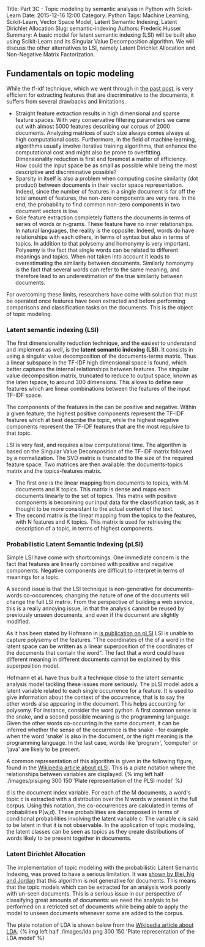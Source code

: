 Title: Part 3C - Topic modeling by semantic analysis in Python with Scikit-Learn
Date: 2015-12-16 12:00
Category: Python
Tags: Machine Learning, Scikit-Learn, Vector Space Model, Latent Semantic Indexing, Latent Dirichlet Allocation
Slug: semantic-indexing
Authors: Frederic Husser
Summary: A basic model for latent semantic indexing (LSI) will be built also using Scikit-Learn and its Singular Value Decomposition algorithm. We will discuss the other alternatives to LSI, namely Latent Dirichlet Allocation and Non-Negative Matrix Factorization. 


## Fundamentals on topic modeling

While the tf-idf technique, which we went through in [the past post]({filename}Prog_Part3B_Feature-Extraction.md), is very efficient for extracting features that are discriminative to the documents, it suffers from several drawbacks and limitations.

+ Straight feature extraction results in high dimensional and sparse feature spaces. With very conservative filtering parameters we came out with almost 5000 features describing our corpus of 2000 documents. Analyzing matrices of such size always comes always at high computational costs. Furthermore, in the field of machine learning, algorithms usually involve iterative training algorithms, that enhance the computational cost and might also be prone to overfitting. Dimensionality reduction is first and foremost a matter of efficiency. How could the input space be as small as possible while being the most descriptive and discriminative possible?
+ Sparsity in itself is also a problem when computing cosine similarity (dot product) between documents in their vector space representation. Indeed, since the number of features in a single document is far off the total amount of features, the non-zero components are very rare. In the end, the probability to find common non-zero components in two document vectors is low. 
+ Sole feature extraction completely flattens the documents in terms of series of words or n-grams. These feature have no inner relationships. In natural languages, the reality is the opposite. Indeed, words do have relationships with each others, in terms of syntax but also in terms of topics. In addition to that polysemy and homonymy is very important. Polysemy is the fact that single words can be related to different meanings and topics. When not taken into account it leads to overestimating the similarity between documents. Similarly homonymy is the fact that several words can refer to the same meaning, and therefore lead to an underestimation of the true similarity between documents.

For overcoming these limits, researchers have come with solution that must be operated once features have been extracted and before performing comparisons and classification tasks on the documents. This is the object of topic modeling.

### Latent semantic indexing (LSI)

The first dimensionality reduction technique, and the easiest to understand and implement as well, is the **latent semantic indexing (LSI)**. It consists in using a singular value decomposition of the documents-terms matrix. Thus a linear subspace in the TF-IDF high dimensional space is found, which better captures the internal relationships between features. The singular value decomposition matrix, truncated to reduce to output space, known as the laten tspace, to around 300 dimensions. This allows to define new features which are linear combinations between the features of the input TF-IDF space. 

The components of the features in the can be positive and negative. Within a given feature, the highest positive components represent the TF-IDF features which at best describe the topic, while the highest negative components represent the TF-IDF features that are the most repulsive to that topic.

LSI is very fast, and requires a low computational time. The algorithm is based on the Singular Value Decomposition of the TF-IDF matrix followed by a normalization. The SVD matrix is truncated to the size of the required feature space. Two matrices are then available: the documents-topics matrix and the topics-features matrix. 

+ The first one is the linear mapping from documents to topics, with M documents and K topics. This matrix is dense and maps each documents linearly to the set of topics. This matrix with positive components is becomining our input data for the classification task, as it thought to be more consistant to the actual content of the text.
+ The second matrix is the linear mapping from the topics to the features, with N features and K topics. This matrix is used for retrieving the description of a topic, in terms of highest components.

### Probabilistic Latent Semantic Indexing (pLSI)

Simple LSI have come with shortcomings. One immediate concern is the fact that features are linearly combined with positive and negative components. Negative components are difficult to interpret in terms of meanings for a topic.

A second issue is that the LSI technique is non-generative for documents-words co-occurences; changing the nature of one of the documents will change the full LSI matrix. From the perspective of building a web service, this is a really annoying issue, in that the analysis cannot be reused by previously unseen documents, and even if the document are slightly modified.

As it has been stated by Hofmann in [is publication on pLSI](http://www.cs.helsinki.fi/u/vmakinen/stringology-k04/hofmann-unsupervised_learning_by_probabilistic_latent_semantic_analysis.pdf) LSI is unable to capture polysemy of the features. "The coordinates of the of a word in the latent space can be written as a linear superposition of the coordinates of the documents that contain the word". The fact that a word could have different meaning in different documents cannot be explained by this superposition model.

Hofmann et al. have thus built a technique close to the latent semantic analysis model tackling these issues more seriously. The pLSI model adds a latent variable related to each single occurrence for a feature. It is used to give information about the context of the occurrence, that is to say the other words also appearing in the document. This helps accounting for polysemy. For instance, consider the word python. A first common sense is the snake, and a second possible meaning is the programming language. Given the other words co-occurring in the same document, it can be inferred whether the sense of the occurrence is the snake - for example when the word 'snake' is also in the document, or the right meaning is the programming language. In the last case, words like 'program', 'computer' or 'java' are likely to be present.

A common representation of this algorithm is given in the following figure, found in the [Wikipedia article about pLSI](https://en.wikipedia.org/wiki/Probabilistic_latent_semantic_analysis). This is a plate notation where the relationships between variables are displayed.
{% img left half ./images/plsi.png 300 150 'Plate representation of the PLSI model' %}

d is the document index variable. For each of the M documents, a word's topic c is extracted with a distribution over the N words w present in the full corpus. Using this notation, the co-occurrences are calculated in terms of probabilities P(w,d). These probabilities are decomposed in terms of conditional probabilities involving the latent variable c. The variable c is said to be latent in that it is not observable. In the application of topic modeling, the latent classes can be seen as topics as they create distributions of words likely to be present together in documents. 

### Latent Dirichlet Allocation

The implementation of topic modeling with the probabilistic Latent Semantic Indexing, was proved to have a serious limitation. It was [shown by Blei, Ng and Jordan](http://jmlr.csail.mit.edu/papers/v3/blei03a.html) that this algorithm is not generative for documents. This means that the topic models which can be extracted for an analysis work poorly with un-seen documents. This is a serious issue in our perspective of classifying great amounts of documents: we need the analysis to be performed on a retricted set of documents while being able to apply the model to unseen documents whenever some are added to the corpus. 

The plate notation of LDA is shown below from the [Wikipedia article about LDA](https://en.wikipedia.org/wiki/Latent_Dirichlet_allocation).
{% img left half ./images/lda.png 300 150 'Plate representation of the LDA model' %}







 

